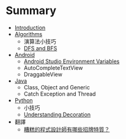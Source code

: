 # Summary

* [Introduction](README.md)
* [Algorithms](contents/algorithms.md)
   * 演算法小技巧
   * [DFS and BFS](contents/dfs_and_bfs.md)
* [Android](contents/android.md)
   * [Android Studio Environment Variables](contents/android_studio_environment_variables.md)
   * AutoCompleteTextView
   * DraggableView
* [Java](contents/java.md)
   * Class, Object and Generic
   * Catch Exception and Thread
* [Python](contents/python.md)
   * 小技巧
   * [Understanding Decoration](contents/understanding_decoration.md)
* 翻譯
   * [糟糕的程式設計師有哪些招牌特質？](contents/zao_gao_de_cheng_shi_she_ji_shi_you_na_xie_zhao_pai_te_zhi_ff1f.md)

